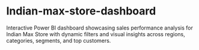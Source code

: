 # Indian-max-store-dashboard
Interactive Power BI dashboard showcasing sales performance analysis for Indian Max Store with dynamic filters and visual insights across regions, categories, segments, and top customers.
